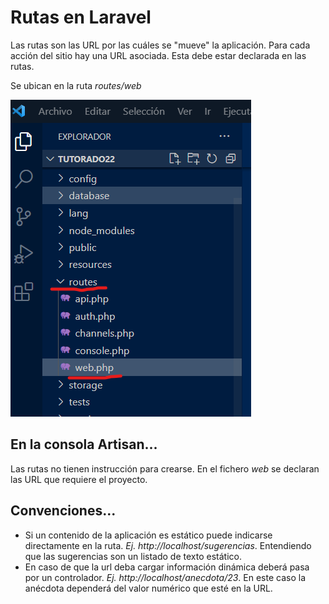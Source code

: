 # Rutas en Laravel

Las rutas son las URL por las cuáles se "mueve" la aplicación. Para cada acción del sitio hay una URL asociada. Esta debe estar declarada en las rutas.

Se ubican en la ruta _routes/web_  

![Ubicación de los archivos de modelos](../img/rutas.png)

## En la consola Artisan...

Las rutas no tienen instrucción para crearse. En el fichero _web_ se declaran las URL que requiere el proyecto.

## Convenciones...

- Si un contenido de la aplicación es estático puede indicarse directamente en la ruta. _Ej. http://localhost/sugerencias_. Entendiendo que las sugerencias son un listado de texto estático.
- En caso de que la url deba cargar información dinámica deberá pasa por un controlador. _Ej. http://localhost/anecdota/23_. En este caso la anécdota dependerá del valor numérico que esté en la URL. 